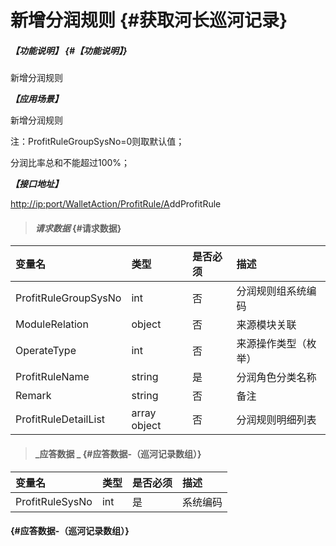 # 新增分润规则 {#获取河长巡河记录}

##### _【功能说明】_ {#【功能说明】}

新增分润规则

_**【应用场景】**_

新增分润规则

注：ProfitRuleGroupSysNo=0则取默认值；

分润比率总和不能超过100%；

_**【接口地址】**_

[http://ip:port/WalletAction/ProfitRule/A](http://ip:port/HMQuery/PatrolRiver/GetPatrolRivers)ddProfitRule

> #### _请求数据_ {#请求数据}

| 变量名 | 类型 | 是否必须 | 描述 |
| :--- | :--- | :--- | :--- |
| ProfitRuleGroupSysNo | int | 否 | 分润规则组系统编码 |
| ModuleRelation | object | 否 | 来源模块关联 |
| OperateType | int | 否 | 来源操作类型（枚举） |
| ProfitRuleName | string | 是 | 分润角色分类名称 |
| Remark | string | 否 | 备注 |
| ProfitRuleDetailList | array object | 否 | 分润规则明细列表 |

> #### _应答数据 _ {#应答数据-（巡河记录数组）}

| 变量名 | 类型 | 是否必须 | 描述 |
| :--- | :--- | :--- | :--- |
| ProfitRuleSysNo | int | 是 | 系统编码 |

####  {#应答数据-（巡河记录数组）}



